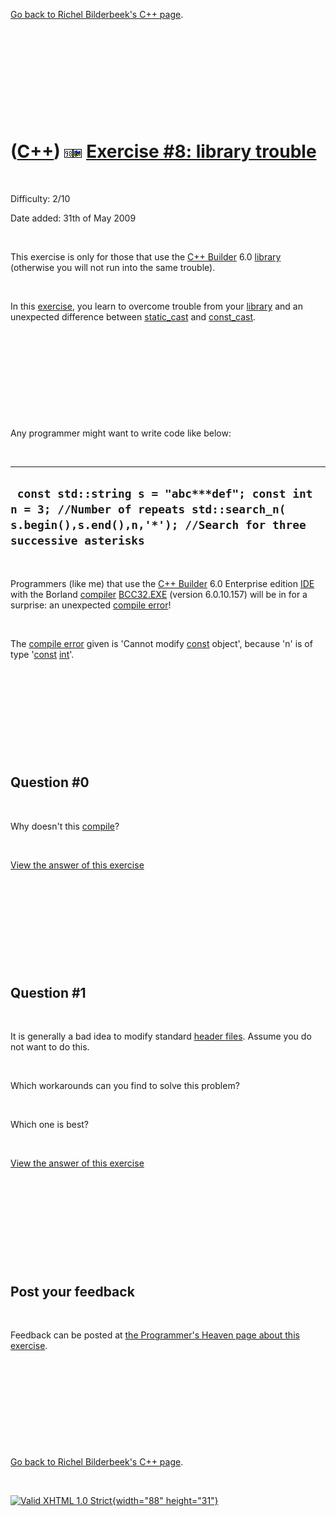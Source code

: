 

[Go back to Richel Bilderbeek's C++ page](Cpp.htm).

 

 

 

 

 

([C++](Cpp.htm)) ![C++98](PicCpp98.png)![C++ Builder](PicCppBuilder.png) [Exercise \#8: library trouble](CppExerciseLibraryTrouble.htm)
=======================================================================================================================================

 

Difficulty: 2/10

Date added: 31th of May 2009

 

This exercise is only for those that use the [C++
Builder](CppBuilder.htm) 6.0 [library](CppLibrary.htm) (otherwise you
will not run into the same trouble).

 

In this [exercise](CppExercise.htm), you learn to overcome trouble from
your [library](CppLibrary.htm) and an unexpected difference between
[static\_cast](CppStatic_cast.htm) and [const\_cast](CppConst_cast.htm).

 

 

 

 

 

Any programmer might want to write code like below:

 

  -------------------------------------------------------------------------------------------------------------------------------------------------------------
  ` const std::string s = "abc***def"; const int n = 3; //Number of repeats std::search_n( s.begin(),s.end(),n,'*'); //Search for three successive asterisks`
  -------------------------------------------------------------------------------------------------------------------------------------------------------------

 

Programmers (like me) that use the [C++ Builder](CppBuilder.htm) 6.0
Enterprise edition [IDE](CppIde.htm) with the Borland
[compiler](CppCompiler.htm) [BCC32.EXE](CppBcc32Exe.htm) (version
6.0.10.157) will be in for a surprise: an unexpected [compile
error](CppCompileError.htm)!

 

The [compile error](CppCompileError.htm) given is 'Cannot modify
[const](CppConst.htm) object', because 'n' is of type
'[const](CppConst.htm) [int](CppInt.htm)'.

 

 

 

 

 

Question \#0
------------

 

Why doesn't this [compile](CppCompiler.htm)?

 

[View the answer of this exercise](CppExerciseLibraryTroubleAnswer0.htm)

 

 

 

 

 

Question \#1
------------

 

It is generally a bad idea to modify standard [header
files](CppHeaderFile.htm). Assume you do not want to do this.

 

Which workarounds can you find to solve this problem?

 

Which one is best?

 

[View the answer of this exercise](CppExerciseLibraryTroubleAnswer1.htm)

 

 

 

 

 

Post your feedback
------------------

 

Feedback can be posted at [the Programmer's Heaven page about this
exercise](http://www.programmersheaven.com/article/102868-C%2b%2b+exercise%3a+library+trouble/info.aspx).

 

 

 

 

 

[Go back to Richel Bilderbeek's C++ page](Cpp.htm).



 

[![Valid XHTML 1.0 Strict](valid-xhtml10.png){width="88"
height="31"}](http://validator.w3.org/check?uri=referer)
